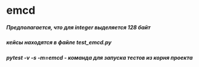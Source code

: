 # emcd
##### Предполагается, что для integer выделяется 128 байт
##### кейсы находятся в файле test_emcd.py
##### pytest -v -s -m=emcd - команда для запуска тестов из корня проекта
